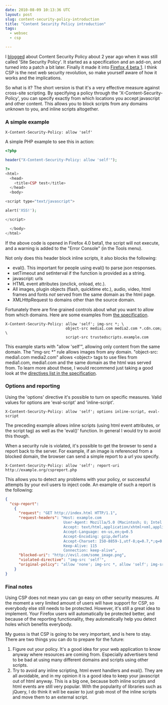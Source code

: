 ```yaml
---
date: 2010-08-09 10:13:36 UTC
layout: post
slug: content-security-policy-introduction
title: "Content Security Policy introduction"
tags:
  - websec
  - csp

---
```

<p>I <a href="http://www.rooftopsolutions.nl/blog/190">blogged</a> about Content Security Policy about 2 year ago when it was still called 'Site Security Policy'. It started as a specification and an add-on, and turned into a patch a bit later. Finally it made it into <a href="http://www.mozilla.com/en-US/firefox/all-beta.html">Firefox 4 beta 1</a>. I think CSP is the next web security revolution, so make yourself aware of how it works and the implications.</p>

<p>So what is it? The short version is that it's a very effective measure against cross-site scripting. By specifying a policy through the 'X-Content-Security-Policy', you can specify exactly from which locations you accept javascript and other content. This allows you to block scripts from any domains unknown to you, and inline scripts altogether.</p>

<h3>A simple example</h3>

```
X-Content-Security-Policy: allow 'self'
```

<p>A simple PHP example to see this in action:</p>

```php
<?php

header("X-Content-Security-Policy: allow 'self'");

?>
<html>
  <head>
    <title>CSP test</title>
  </head>
  <body>

<script type="text/javascript">

alert('XSS!');

</script>

  </body>
</html>

```

<p>If the above code is opened in Firefox 4.0 beta1, the script will not execute, and a warning is added to the "Error Console" (in the Tools menu).</p>

<p>Not only does this header block inline scripts, it also blocks the following:</p>

<ul>
  <li>eval(). This important for people using eval() to parse json responses.</li>
  <li>setTimeout and setInterval if the function is provided as a string.</li>
  <li>javascript: urls</li>
  <li>HTML event attributes (onclick, onload, etc.).</li>
  <li>All images, plugin objects (flash, quicktime etc.), audio, video, html frames and fonts <em>not</em> served from the same domain as the html page.</li>
  <li>XMLHttpRequest to domains other than the source domain.</li>
</ul>

<p>Fortunately there are fine grained controls about what you want to allow from which domains. Here are some examples from <a href="https://wiki.mozilla.org/Security/CSP/Specification">the specification</a>.</p>

```
X-Content-Security-Policy: allow 'self'; img-src *; \
                           object-src media1.com media2.com *.cdn.com; \
                           script-src trustedscripts.example.com

```

<p>This example starts with "allow 'self'", allowing only content from the same domain. The "img-src *" rule allows images from any domain. "object-src: media1.com media2.com" allows &lt;object&gt; tags to use files from media1.com, media1.com and the same domain as the html was served from. To learn more about these, I would recommend just taking a good look at the <a href="https://wiki.mozilla.org/Security/CSP/Specification#Directives">directives list in the specification</a>.</p>

<h3>Options and reporting</h3>

<p>Using the 'options' directive it's possible to turn on specific measures. Valid values for options are 'eval-script' and 'inline-script'.</p>

```
X-Content-Security-Policy: allow 'self'; options inline-script, eval-script
```

<p>The preceding example allows inline scripts (using html event attributes, or the script tag) as well as the 'eval()' function. In general I would try to avoid this though.</p>

<p>When a security rule is violated, it's possible to get the browser to send a report back to the server. For example, if an image is referenced from a blocked domain, the browser can send a simple report to a url you specify.</p>

```
X-Content-Security-Policy: allow 'self'; report-uri http://example.org/cspreport.php
```

<p>This allows you to detect any problems with your policy, or successful attempts by your evil users to inject code. An example of such a report is the following:</p>

```json
{
  "csp-report":
    {
      "request": "GET http://index.html HTTP/1.1",
      "request-headers": "Host: example.com                                                        
                          User-Agent: Mozilla/5.0 (Macintosh; U; Intel Mac OS X 10.5; en-US; rv:1.9.3a5pre) Gecko/20100601 Minefield/3.7a5pre
                          Accept: text/html,application/xhtml+xml,application/xml;q=0.9,*/*;q=0.8  
                          Accept-Language: en-us,en;q=0.5                                          
                          Accept-Encoding: gzip,deflate                                            
                          Accept-Charset: ISO-8859-1,utf-8;q=0.7,*;q=0.7                           
                          Keep-Alive: 115                                                          
                          Connection: keep-alive",
      "blocked-uri": "http://evil.com/some_image.png",
      "violated-directive": "img-src 'self'",
      "original-policy": "allow 'none'; img-src *, allow 'self'; img-src 'self'"
    }
}

```

<h3>Final notes</h3>

<p>Using CSP does not mean you can go easy on other security measures. At the moment a very limited amount of users will have support for CSP, so everybody else still needs to be protected. However, it's still a great idea to implement. Your Firefox users will automatically be protected better, and because of the reporting functionality, they automatically help you detect holes which benefits everybody.</p>

<p>My guess is that CSP is going to be very important, and is here to stay. There are two things you can do to prepare for the future:</p>

<ol>
  <li>Figure out your policy. It's a good idea for your web application to know anyway where resources are coming from. Especially advertisers tend to be bad at using many different domains and scripts using other scripts.</li>
  <li>Try to avoid any inline scripting, html event handlers and eval(). They are all avoidable, and in my opinion it is a good idea to keep your javascript out of html anyway. This is a big one, because both inline scripts and html events are still very popular. With the popularity of libraries such as jQuery, I do think it will be easier to just grab most of the inline scripts and move them to an external script.</li>
</ol>

